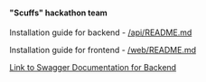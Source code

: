 #### "Scuffs" hackathon team

Installation guide for backend - [/api/README.md](/api/README.md)

Installation guide for frontend - [/web/README.md](/web/README.md)

[Link to Swagger Documentation for Backend](https://hopehand-a6acc2282dd6.herokuapp.com/api)